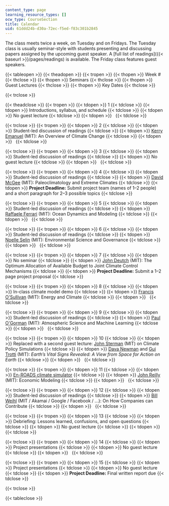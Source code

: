 ```yaml
---
content_type: page
learning_resource_types: []
ocw_type: CourseSection
title: Calendar
uid: 61ddd24b-d30a-72ec-f5ed-f83c301b2845
---
```


The class meets twice a week, on Tuesday and on Fridays. The Tuesday class is usually seminar-style with students presenting and discussing papers assigned by the upcoming guest speaker. A [full list of readings]({{< baseurl >}}/pages/readings) is available. The Friday class features guest speakers.

{{< tableopen >}}
{{< theadopen >}}
{{< tropen >}}
{{< thopen >}}
Week #
{{< thclose >}}
{{< thopen >}}
Seminars
{{< thclose >}}
{{< thopen >}}
Guest Lectures
{{< thclose >}}
{{< thopen >}}
Key Dates
{{< thclose >}}

{{< trclose >}}

{{< theadclose >}}
{{< tropen >}}
{{< tdopen >}}
1
{{< tdclose >}}
{{< tdopen >}}
Introductions, syllabus, and schedule
{{< tdclose >}}
{{< tdopen >}}
No guest lecture
{{< tdclose >}}
{{< tdopen >}}
 
{{< tdclose >}}

{{< trclose >}}
{{< tropen >}}
{{< tdopen >}}
2
{{< tdclose >}}
{{< tdopen >}}
Student-led discussion of readings
{{< tdclose >}}
{{< tdopen >}}
[Kerry Emanuel](https://emanuel.mit.edu/) (MIT): An Overview of Climate Change
{{< tdclose >}}
{{< tdopen >}}
 
{{< tdclose >}}

{{< trclose >}}
{{< tropen >}}
{{< tdopen >}}
3
{{< tdclose >}}
{{< tdopen >}}
Student-led discussion of readings
{{< tdclose >}}
{{< tdopen >}}
No guest lecture
{{< tdclose >}}
{{< tdopen >}}
 
{{< tdclose >}}

{{< trclose >}}
{{< tropen >}}
{{< tdopen >}}
4
{{< tdclose >}}
{{< tdopen >}}
Student-led discussion of readings
{{< tdclose >}}
{{< tdopen >}}
[David McGee](http://web.mit.edu/davidmcg/www/) (MIT): Paleoclimatology and Extreme Climates
{{< tdclose >}}
{{< tdopen >}}
**Project Deadline:** Submit project team (names of 1–2 people) and a short paragraph for 2–3 possible topics
{{< tdclose >}}

{{< trclose >}}
{{< tropen >}}
{{< tdopen >}}
5
{{< tdclose >}}
{{< tdopen >}}
Student-led discussion of readings
{{< tdclose >}}
{{< tdopen >}}
[Raffaele Ferrari](http://ferrari.mit.edu/) (MIT): Ocean Dynamics and Modeling
{{< tdclose >}}
{{< tdopen >}}
 
{{< tdclose >}}

{{< trclose >}}
{{< tropen >}}
{{< tdopen >}}
6
{{< tdclose >}}
{{< tdopen >}}
Student-led discussion of readings
{{< tdclose >}}
{{< tdopen >}}
[Noelle Selin](http://www.selingroup.org/noelle-eckley-selin) (MIT): Environmental Science and Governance
{{< tdclose >}}
{{< tdopen >}}
 
{{< tdclose >}}

{{< trclose >}}
{{< tropen >}}
{{< tdopen >}}
7
{{< tdclose >}}
{{< tdopen >}}
No seminar
{{< tdclose >}}
{{< tdopen >}}
[John Deutch](http://web.mit.edu/chemistry/deutch/index.html) (MIT): The Optimum Allocation of Available Budget to Joint Climate Control Mechanisms
{{< tdclose >}}
{{< tdopen >}}
**Project Deadline:** Submit a 1–2 page project proposal
{{< tdclose >}}

{{< trclose >}}
{{< tropen >}}
{{< tdopen >}}
8
{{< tdclose >}}
{{< tdopen >}}
In-class climate model demo
{{< tdclose >}}
{{< tdopen >}}
[Francis O'Sullivan](https://mitsloan.mit.edu/faculty/directory/francis-osullivan) (MIT): Energy and Climate
{{< tdclose >}}
{{< tdopen >}}
 
{{< tdclose >}}

{{< trclose >}}
{{< tropen >}}
{{< tdopen >}}
9
{{< tdclose >}}
{{< tdopen >}}
Student-led discussion of readings
{{< tdclose >}}
{{< tdopen >}}
[Paul O'Gorman](https://pog.mit.edu/) (MIT): Atmospheric Science and Machine Learning
{{< tdclose >}}
{{< tdopen >}}
 
{{< tdclose >}}

{{< trclose >}}
{{< tropen >}}
{{< tdopen >}}
10
{{< tdclose >}}
{{< tdopen >}}
Replaced with a second guest lecture: [John Sterman](https://mitsloan.mit.edu/faculty/directory/john-d-sterman) (MIT) on Climate Policy Simulations
{{< tdclose >}}
{{< tdopen >}}
[Dava Newman](https://davanewman.com/) and [Gui Trotti](https://trottistudio.com/profile/) (MIT): _Earth’s Vital Signs Revealed: A View from Space for Action on Earth_
{{< tdclose >}}
{{< tdopen >}}
 
{{< tdclose >}}

{{< trclose >}}
{{< tropen >}}
{{< tdopen >}}
11
{{< tdclose >}}
{{< tdopen >}}
[En-ROADS climate simulator](https://enroads.climateinteractive.org/)
{{< tdclose >}}
{{< tdopen >}}
[John Reilly](https://mitsloan.mit.edu/faculty/directory/john-m-reilly) (MIT): Economic Modeling
{{< tdclose >}}
{{< tdopen >}}
 
{{< tdclose >}}

{{< trclose >}}
{{< tropen >}}
{{< tdopen >}}
12
{{< tdclose >}}
{{< tdopen >}}
Student-led discussion of readings
{{< tdclose >}}
{{< tdopen >}}
[Bill Weihl](https://www.climateone.org/people/bill-weihl) (MIT / Akamai / Google / Facebook / ...): On How Companies can Contribute
{{< tdclose >}}
{{< tdopen >}}
 
{{< tdclose >}}

{{< trclose >}}
{{< tropen >}}
{{< tdopen >}}
13
{{< tdclose >}}
{{< tdopen >}}
Debriefing: Lessons learned, confusions, and open questions
{{< tdclose >}}
{{< tdopen >}}
No guest lecture
{{< tdclose >}}
{{< tdopen >}}
 
{{< tdclose >}}

{{< trclose >}}
{{< tropen >}}
{{< tdopen >}}
14
{{< tdclose >}}
{{< tdopen >}}
Project presentations
{{< tdclose >}}
{{< tdopen >}}
No guest lecture
{{< tdclose >}}
{{< tdopen >}}
 
{{< tdclose >}}

{{< trclose >}}
{{< tropen >}}
{{< tdopen >}}
15
{{< tdclose >}}
{{< tdopen >}}
Project presentations
{{< tdclose >}}
{{< tdopen >}}
No guest lecture
{{< tdclose >}}
{{< tdopen >}}
**Project Deadline:** Final written report due
{{< tdclose >}}

{{< trclose >}}

{{< tableclose >}}
